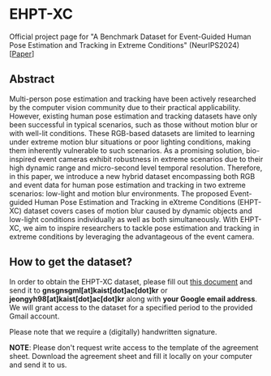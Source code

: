 # EHPT-XC
Official project page for "A Benchmark Dataset for Event-Guided Human Pose Estimation and Tracking in Extreme Conditions" (NeurIPS2024) \[[Paper](https://openreview.net/pdf?id=ZQy6dGlBay)\] 


## Abstract
Multi-person pose estimation and tracking have been actively researched by the computer vision community due to their practical applicability. However, existing human pose estimation and tracking datasets have only been successful in typical scenarios, such as those without motion blur or with well-lit conditions. These RGB-based datasets are limited to learning under extreme motion blur situations or poor lighting conditions, making them inherently vulnerable to such scenarios.
As a promising solution, bio-inspired event cameras exhibit robustness in extreme scenarios due to their high dynamic range and micro-second level temporal resolution. Therefore, in this paper, we introduce a new hybrid dataset encompassing both RGB and event data for human pose estimation and tracking in two extreme scenarios: low-light and motion blur environments. The proposed Event-guided Human Pose Estimation and Tracking in eXtreme Conditions (EHPT-XC) dataset covers cases of motion blur caused by dynamic objects and low-light conditions individually as well as both simultaneously. With EHPT-XC, we aim to inspire researchers to tackle pose estimation and tracking in extreme conditions by leveraging the advantageous of the event camera.


## How to get the dataset?
In order to obtain the EHPT-XC dataset, please fill out [this document](https://github.com/Chohoonhee/EHPT-XC/blob/main/usage_agreement.pdf) and send it to **gnsgnsgml[at]kaist[dot]ac[dot]kr** or **jeongyh98[at]kaist[dot]ac[dot]kr** along with **your Google email address**. 
We will grant access to the dataset for a specified period to the provided Gmail account.


Please note that we require a (digitally) handwritten signature.

**NOTE**: Please don't request write access to the template of the agreement sheet. Download the agreement sheet and fill it locally on your computer and send it to us.

